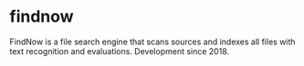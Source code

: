# findnow
FindNow is a file search engine that scans sources and indexes all files with text recognition and evaluations. Development since 2018.
